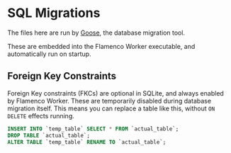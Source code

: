 # SQL Migrations

The files here are run by [Goose][goose], the database migration tool.

[goose]: https://pkg.go.dev/github.com/pressly/goose/v3

These are embedded into the Flamenco Worker executable, and automatically run on
startup.

## Foreign Key Constraints

Foreign Key constraints (FKCs) are optional in SQLite, and always enabled by
Flamenco Worker. These are temporarily disabled during database migration
itself. This means you can replace a table like this, without `ON DELETE`
effects running.

```sql
INSERT INTO `temp_table` SELECT * FROM `actual_table`;
DROP TABLE `actual_table`;
ALTER TABLE `temp_table` RENAME TO `actual_table`;
```

